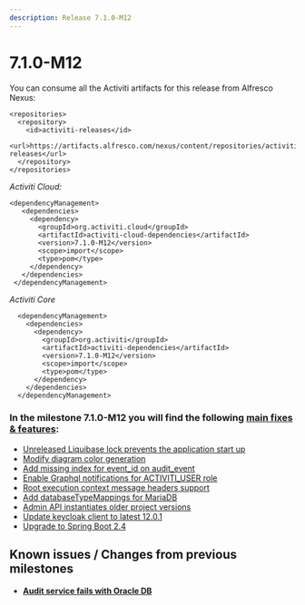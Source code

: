 ```yaml
---
description: Release 7.1.0-M12
---
```


# 7.1.0-M12

You can consume all the Activiti artifacts for this release from Alfresco Nexus:

```markup
<repositories>
  <repository>
    <id>activiti-releases</id>
    <url>https://artifacts.alfresco.com/nexus/content/repositories/activiti-releases</url>
  </repository>
</repositories>
```

_Activiti Cloud:_

```markup
<dependencyManagement>
   <dependencies>
     <dependency>
       <groupId>org.activiti.cloud</groupId>
       <artifactId>activiti-cloud-dependencies</artifactId>
       <version>7.1.0-M12</version>
       <scope>import</scope>
       <type>pom</type>
     </dependency>
   </dependencies>
 </dependencyManagement>
```

_Activiti Core_

```markup
  <dependencyManagement>
    <dependencies>
      <dependency>
        <groupId>org.activiti</groupId>
        <artifactId>activiti-dependencies</artifactId>
        <version>7.1.0-M12</version>
        <scope>import</scope>
        <type>pom</type>
      </dependency>
    </dependencies>
  </dependencyManagement>
```

### In the milestone 7.1.0-M12 you will find the following [main fixes & features](https://github.com/Activiti/Activiti/milestone/36?closed=1):

* [Unreleased Liquibase lock prevents the application start up](https://github.com/Activiti/Activiti/issues/3595)
* [Modify diagram color generation](https://github.com/Activiti/Activiti/issues/3498)
* [Add missing index for event\_id on audit\_event](https://github.com/Activiti/Activiti/issues/3573)
* [Enable Graphql notifications for ACTIVITI\_USER role](https://github.com/Activiti/Activiti/issues/3554)
* [Root execution context message headers support](https://github.com/Activiti/Activiti/issues/3574)
* [Add databaseTypeMappings for MariaDB](https://github.com/Activiti/Activiti/issues/3534)
* [Admin API instantiates older project versions](https://github.com/Activiti/Activiti/issues/3594)
* [Update keycloak client to latest 12.0.1](https://github.com/Activiti/Activiti/issues/3522)
* [Upgrade to Spring Boot 2.4](https://github.com/Activiti/Activiti/issues/3299)

## Known issues / Changes from previous milestones

* ****[**Audit service fails with Oracle DB**](https://github.com/Activiti/Activiti/issues/3592)****
